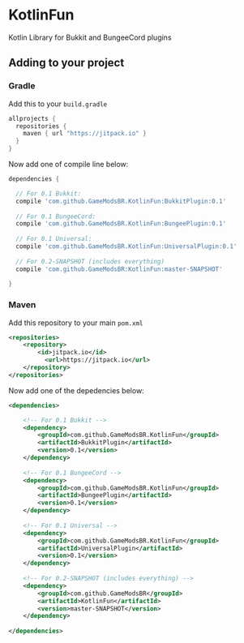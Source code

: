 # KotlinFun
Kotlin Library for Bukkit and BungeeCord plugins

## Adding to your project

### Gradle
Add this to your `build.gradle`

```gradle
allprojects {
  repositories {
    maven { url "https://jitpack.io" }
  }
}
```

Now add one of compile line below:
```gradle
dependencies {

  // For 0.1 Bukkit:
  compile 'com.github.GameModsBR.KotlinFun:BukkitPlugin:0.1'
  
  // For 0.1 BungeeCord:
  compile 'com.github.GameModsBR.KotlinFun:BungeePlugin:0.1'
  
  // For 0.1 Universal:
  compile 'com.github.GameModsBR.KotlinFun:UniversalPlugin:0.1'
  
  // For 0.2-SNAPSHOT (includes everything)
  compile 'com.github.GameModsBR:KotlinFun:master-SNAPSHOT'
  
}
```

### Maven
Add this repository to your main `pom.xml`

```xml
<repositories>
    <repository>
        <id>jitpack.io</id>
	      <url>https://jitpack.io</url>
    </repository>
</repositories>
```

Now add one of the depedencies below:
```xml
<dependencies>

    <!-- For 0.1 Bukkit -->
    <dependency>
        <groupId>com.github.GameModsBR.KotlinFun</groupId>
        <artifactId>BukkitPlugin</artifactId>
        <version>0.1</version>
    </dependency>
    
    <!-- For 0.1 BungeeCord -->
    <dependency>
        <groupId>com.github.GameModsBR.KotlinFun</groupId>
        <artifactId>BungeePlugin</artifactId>
        <version>0.1</version>
    </dependency>
    
    <!-- For 0.1 Universal -->
    <dependency>
        <groupId>com.github.GameModsBR.KotlinFun</groupId>
        <artifactId>UniversalPlugin</artifactId>
        <version>0.1</version>
    </dependency>
    
    <!-- For 0.2-SNAPSHOT (includes everything) -->
    <dependency>
        <groupId>com.github.GameModsBR</groupId>
        <artifactId>KotlinFun</artifactId>
        <version>master-SNAPSHOT</version>
    </dependency>
    
</dependencies>
```
